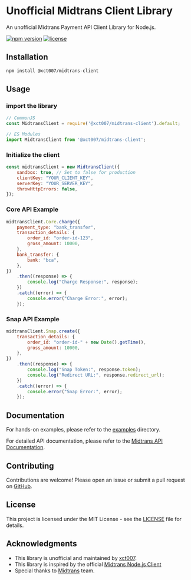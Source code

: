 # Unofficial Midtrans Client Library

An unofficial Midtrans Payment API Client Library for Node.js.

[![npm version](https://img.shields.io/npm/v/@xct007/midtrans-client.svg)](https://www.npmjs.com/package/@xct007/midtrans-client)
[![license](https://img.shields.io/npm/l/@xct007/midtrans-client.svg)](https://github.com/xct007/midtrans-client/blob/master/LICENSE)

## Installation

```bash
npm install @xct007/midtrans-client
```

## Usage

### **import the library**

```javascript
// CommonJS
const MidtransClient = require('@xct007/midtrans-client').default;

// ES Modules
import MidtransClient from '@xct007/midtrans-client';
```

### **Initialize the client**

```javascript
const midtransClient = new MidtransClient({
	sandbox: true, // Set to false for production
	clientKey: "YOUR_CLIENT_KEY",
	serverKey: "YOUR_SERVER_KEY",
	throwHttpErrors: false,
});
```

### **Core API Example**

```javascript
midtransClient.Core.charge({
	payment_type: "bank_transfer",
	transaction_details: {
		order_id: "order-id-123",
		gross_amount: 10000,
	},
	bank_transfer: {
		bank: "bca",
	},
})
	.then((response) => {
		console.log("Charge Response:", response);
	})
	.catch((error) => {
		console.error("Charge Error:", error);
	});
```

### **Snap API Example**

```javascript
midtransClient.Snap.create({
	transaction_details: {
		order_id: "order-id-" + new Date().getTime(),
		gross_amount: 10000,
	},
})
	.then((response) => {
		console.log("Snap Token:", response.token);
		console.log("Redirect URL:", response.redirect_url);
	})
	.catch((error) => {
		console.error("Snap Error:", error);
	});
```

## Documentation

For hands-on examples, please refer to the [examples](examples) directory.

For detailed API documentation, please refer to the [Midtrans API Documentation](https://docs.midtrans.com/reference).

## Contributing

Contributions are welcome! Please open an issue or submit a pull request on [GitHub](https://github.com/xct007/midtrans-client).

## License

This project is licensed under the MIT License - see the [LICENSE](LICENSE) file for details.

## Acknowledgments

-   This library is unofficial and maintained by [xct007](https://github.com/xct007).
-   This library is inspired by the official [Midtrans Node.js Client](https://github.com/midtrans/midtrans-nodejs-client?tab=readme-ov-file#midtrans-client---node-js)
-   Special thanks to [Midtrans](https://midtrans.com) team.
